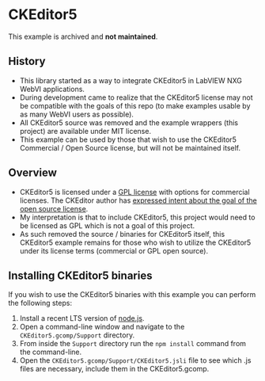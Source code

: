 # CKEditor5

This example is archived and **not maintained**.

## History

- This library started as a way to integrate CKEditor5 in LabVIEW NXG WebVI applications.
- During development came to realize that the CKEditor5 license may not be compatible with the goals of this repo (to make examples usable by as many WebVI users as possible).
- All CKEditor5 source was removed and the example wrappers (this project) are available under MIT license.
- This example can be used by those that wish to use the CKEditor5 Commercial / Open Source license, but will not be maintained itself.

## Overview

- CKEditor5 is licensed under a [GPL license](https://ckeditor.com/legal/ckeditor-oss-license/) with options for commercial licenses. The CKEditor author has [expressed intent about the goal of the open source license](https://github.com/ckeditor/ckeditor5/issues/991#issuecomment-389812759).
- My interpretation is that to include CKEditor5, this project would need to be licensed as GPL which is not a goal of this project.
- As such removed the source / binaries for CKEditor5 itself, this CKEditor5 example remains for those who wish to utilize the CKEditor5 under its license terms (commercial or GPL open source).

## Installing CKEditor5 binaries

If you wish to use the CKEditor5 binaries with this example you can perform the following steps:

1. Install a recent LTS version of [node.js](https://nodejs.org/en/download/).
2. Open a command-line window and navigate to the `CKEditor5.gcomp/Support` directory.
3. From inside the `Support` directory run the `npm install` command from the command-line.
4. Open the `CKEditor5.gcomp/Support/CKEditor5.jsli` file to see which .js files are necessary, include them in the CKEditor5.gcomp.
